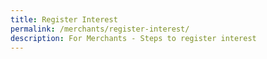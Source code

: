 ```yaml
---
title: Register Interest
permalink: /merchants/register-interest/
description: For Merchants - Steps to register interest
---
```


